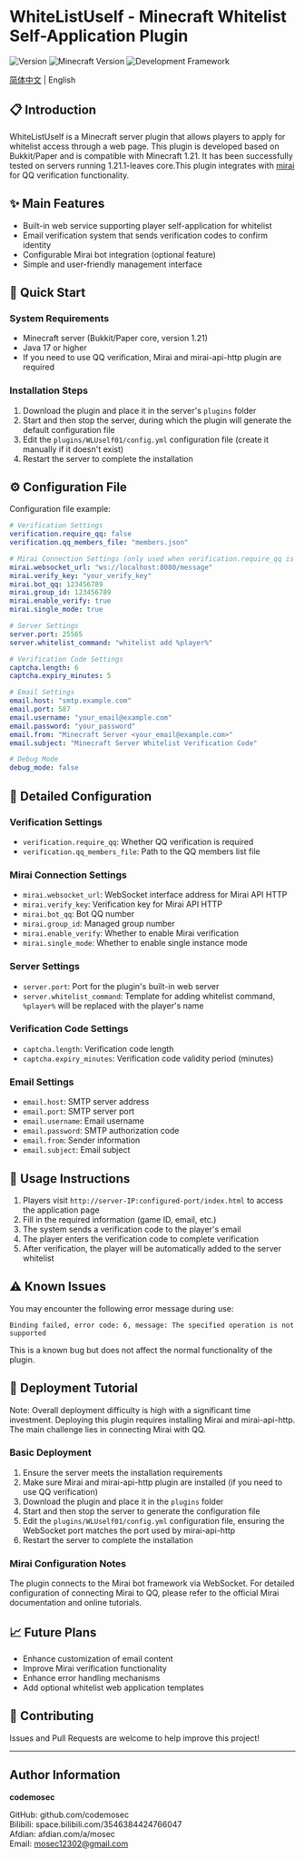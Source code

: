 # WhiteListUself - Minecraft Whitelist Self-Application Plugin

![Version](https://img.shields.io/badge/Version-0.0.1-blue)
![Minecraft Version](https://img.shields.io/badge/Minecraft-1.21-green)
![Development Framework](https://img.shields.io/badge/Framework-Bukkit/Paper-orange)

[简体中文](README.md) | English

## 📋 Introduction

WhiteListUself is a Minecraft server plugin that allows players to apply for whitelist access through a web page. This plugin is developed based on Bukkit/Paper and is compatible with Minecraft 1.21. It has been successfully tested on servers running 1.21.1-leaves core.This plugin integrates with [mirai](https://github.com/project-mirai) for QQ verification functionality.

## ✨ Main Features

- Built-in web service supporting player self-application for whitelist
- Email verification system that sends verification codes to confirm identity
- Configurable Mirai bot integration (optional feature)
- Simple and user-friendly management interface

## 🚀 Quick Start

### System Requirements

- Minecraft server (Bukkit/Paper core, version 1.21)
- Java 17 or higher
- If you need to use QQ verification, Mirai and mirai-api-http plugin are required

### Installation Steps

1. Download the plugin and place it in the server's `plugins` folder
2. Start and then stop the server, during which the plugin will generate the default configuration file
3. Edit the `plugins/WLUself01/config.yml` configuration file (create it manually if it doesn't exist)
4. Restart the server to complete the installation

## ⚙️ Configuration File

Configuration file example:

```yaml
# Verification Settings
verification.require_qq: false
verification.qq_members_file: "members.json"

# Mirai Connection Settings (only used when verification.require_qq is true)
mirai.websocket_url: "ws://localhost:8080/message"
mirai.verify_key: "your_verify_key"
mirai.bot_qq: 123456789
mirai.group_id: 123456789
mirai.enable_verify: true
mirai.single_mode: true

# Server Settings
server.port: 25565
server.whitelist_command: "whitelist add %player%"

# Verification Code Settings
captcha.length: 6
captcha.expiry_minutes: 5

# Email Settings
email.host: "smtp.example.com"
email.port: 587
email.username: "your_email@example.com"
email.password: "your_password"
email.from: "Minecraft Server <your_email@example.com>"
email.subject: "Minecraft Server Whitelist Verification Code"

# Debug Mode
debug_mode: false
```

## 🔧 Detailed Configuration

### Verification Settings
- `verification.require_qq`: Whether QQ verification is required
- `verification.qq_members_file`: Path to the QQ members list file

### Mirai Connection Settings
- `mirai.websocket_url`: WebSocket interface address for Mirai API HTTP
- `mirai.verify_key`: Verification key for Mirai API HTTP
- `mirai.bot_qq`: Bot QQ number
- `mirai.group_id`: Managed group number
- `mirai.enable_verify`: Whether to enable Mirai verification
- `mirai.single_mode`: Whether to enable single instance mode

### Server Settings
- `server.port`: Port for the plugin's built-in web server
- `server.whitelist_command`: Template for adding whitelist command, `%player%` will be replaced with the player's name

### Verification Code Settings
- `captcha.length`: Verification code length
- `captcha.expiry_minutes`: Verification code validity period (minutes)

### Email Settings
- `email.host`: SMTP server address
- `email.port`: SMTP server port
- `email.username`: Email username
- `email.password`: SMTP authorization code
- `email.from`: Sender information
- `email.subject`: Email subject

## 📝 Usage Instructions

1. Players visit `http://server-IP:configured-port/index.html` to access the application page
2. Fill in the required information (game ID, email, etc.)
3. The system sends a verification code to the player's email
4. The player enters the verification code to complete verification
5. After verification, the player will be automatically added to the server whitelist

## ⚠️ Known Issues

You may encounter the following error message during use:
```
Binding failed, error code: 6, message: The specified operation is not supported
```

This is a known bug but does not affect the normal functionality of the plugin.

## 🔗 Deployment Tutorial
Note: Overall deployment difficulty is high with a significant time investment. Deploying this plugin requires installing Mirai and mirai-api-http. The main challenge lies in connecting Mirai with QQ.

### Basic Deployment
1. Ensure the server meets the installation requirements
2. Make sure Mirai and mirai-api-http plugin are installed (if you need to use QQ verification)
3. Download the plugin and place it in the `plugins` folder
4. Start and then stop the server to generate the configuration file
5. Edit the `plugins/WLUself01/config.yml` configuration file, ensuring the WebSocket port matches the port used by mirai-api-http
6. Restart the server to complete the installation

### Mirai Configuration Notes
The plugin connects to the Mirai bot framework via WebSocket. For detailed configuration of connecting Mirai to QQ, please refer to the official Mirai documentation and online tutorials.

## 📈 Future Plans

- Enhance customization of email content
- Improve Mirai verification functionality
- Enhance error handling mechanisms
- Add optional whitelist web application templates

## 🤝 Contributing

Issues and Pull Requests are welcome to help improve this project!

---

## Author Information

**codemosec**

GitHub: github.com/codemosec  
Bilibili: space.bilibili.com/3546384424766047  
Afdian: afdian.com/a/mosec  
Email: mosec12302@gmail.com
